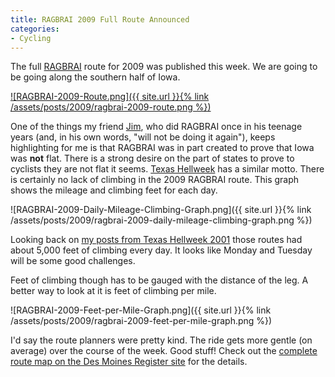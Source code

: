 ```yaml
---
title: RAGBRAI 2009 Full Route Announced
categories:
- Cycling
---
```


The full [RAGBRAI](http://www.ragbrai.org/) route for 2009 was published this week. We are going to be going along the southern half of Iowa.

[![RAGBRAI-2009-Route.png]({{ site.url }}{% link /assets/posts/2009/ragbrai-2009-route.png %})](http://data.desmoinesregister.com/ragbrai/2009/route.php)

One of the things my friend [Jim](http://www.jimbernard.net/), who did RAGBRAI once in his teenage years (and, in his own words, "will not be doing it again"), keeps highlighting for me is that RAGBRAI was in part created to prove that Iowa was **not** flat. There is a strong desire on the part of states to prove to cyclists they are not flat it seems. [Texas Hellweek](http://hellweek.com/texas.html) has a similar motto. There is certainly no lack of climbing in the 2009 RAGBRAI route. This graph shows the mileage and climbing feet for each day.

![RAGBRAI-2009-Daily-Mileage-Climbing-Graph.png]({{ site.url }}{% link /assets/posts/2009/ragbrai-2009-daily-mileage-climbing-graph.png %})

Looking back on [my posts from Texas Hellweek 2001](http://thingelstad.com/s/tag/hellweek/img) those routes had about 5,000 feet of climbing every day. It looks like Monday and Tuesday will be some good challenges.

Feet of climbing though has to be gauged with the distance of the leg. A better way to look at it is feet of climbing per mile.

![RAGBRAI-2009-Feet-per-Mile-Graph.png]({{ site.url }}{% link /assets/posts/2009/ragbrai-2009-feet-per-mile-graph.png %})

I'd say the route planners were pretty kind. The ride gets more gentle (on average) over the course of the week. Good stuff! Check out the [complete route map on the Des Moines Register site](http://data.desmoinesregister.com/ragbrai/2009/route.php) for the details.
